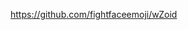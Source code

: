 https://github.com/fightfaceemoji/wZoid

<!---
fightfaceemoji/fightfaceemoji is a ✨ special ✨ repository because its `README.md` (this file) appears on your GitHub profile.
You can click the Preview link to take a look at your changes.
--->
